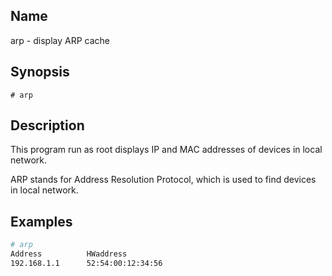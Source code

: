 ## Name

arp - display ARP cache

## Synopsis

```**sh
# arp
```

## Description

This program run as root displays IP and MAC addresses of devices in local network.

ARP stands for Address Resolution Protocol, which is used to find devices in local network.

## Examples

```sh
# arp
Address          HWaddress
192.168.1.1      52:54:00:12:34:56
```
